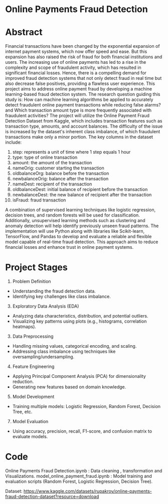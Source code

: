 # Online Payments Fraud Detection
               
  # Abstract


Financial transactions have been changed by the exponential expansion of internet payment systems, which now offer speed and ease. But this expansion has also raised the risk of fraud for both financial institutions and users. The increasing use of online payments has led to a rise in the complexity and scope of fraudulent activity, which has resulted in significant financial losses. Hence, there is a compelling demand for improved fraud detection systems that not only detect fraud in real time but also decrease false positives, providing a flawless user experience.
This project aims to address online payment fraud by developing a machine learning-based fraud detection system. The research question guiding this study is: How can machine learning algorithms be applied to accurately detect fraudulent online payment transactions while reducing false alarms? and Which transaction amount type is more frequently associated with fraudulent activities? The project will utilize the Online Payment Fraud Detection Dataset from Kaggle, which includes transaction features such as transaction type, amounts, and account balances. The difficulty of the issue is increased by the dataset's inherent class imbalance, of which fraudulent transactions make only a minor portion.
The key columns in the dataset include:
1.	step: represents a unit of time where 1 step equals 1 hour
2.	type: type of online transaction
3.	amount: the amount of the transaction
4.	nameOrig: customer starting the transaction
5.	oldbalanceOrg: balance before the transaction
6.	newbalanceOrig: balance after the transaction
7.	nameDest: recipient of the transaction
8.	oldbalanceDest: initial balance of recipient before the transaction
9.	newbalanceDest: the new balance of recipient after the transaction
10.	isFraud: fraud transaction
    
A combination of supervised learning techniques like logistic regression, decision trees, and random forests will be used for classification. Additionally, unsupervised learning methods such as clustering and anomaly detection will help identify previously unseen fraud patterns. The implementation will use Python along with libraries like Scikit-learn, TensorFlow, and Pandas to develop and evaluate a reliable and flexible model capable of real-time fraud detection. This approach aims to reduce financial losses and enhance trust in online payment systems.

# Project Stages

1. Problem Definition
- Understanding the fraud detection data.
- Identifying key challenges like class imbalance.


3. Exploratory Data Analysis (EDA)
- Analyzing data characteristics, distribution, and potential outliers.
- Visualizing key patterns using plots (e.g., histograms, correlation heatmaps).


3. Data Preprocessing
- Handling missing values, categorical encoding, and scaling.
- Addressing class imbalance using techniques like oversampling/undersampling.


4. Feature Engineering
- Applying Principal Component Analysis (PCA) for dimensionality reduction.
- Generating new features based on domain knowledge.


5. Model Development
- Training multiple models: Logistic Regression, Random Forest, Decision Tree, etc.



7. Model Evaluation
- Using accuracy, precision, recall, F1-score, and confusion matrix to evaluate models.



# Code 
Online Payments Fraud Detection.ipynb : Data cleaning , transformation and Visualizations.
model_online_payment_fraud.ipynb : Model training and evaluation scripts (Random Forest, Logistic Regression, Decision Tree).

Dataset: https://www.kaggle.com/datasets/rupakroy/online-payments-fraud-detection-dataset?resource=download
